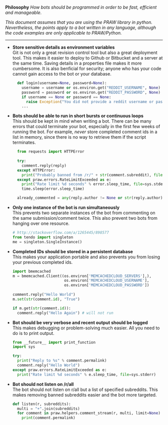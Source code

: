 **Philosophy**
*How bots should be programmed in order to be fast, efficient
 and manageable.*

*This document assumes that you are using the PRAW library in
python. Nevertheless, the points apply to a bot written in
any language, although the code examples are only applicable
to PRAW/Python.*

---

- **Store sensitive details as environment variables**  
  Git is not only a great revision control tool but also a
  great deployment tool. This makes it easier to deploy to
  Github or Bitbucket and a server at the same time. Saving
  details in a properties file makes it more cumbersome.
  It is also benficial for security; anyone who has your
  code cannot gain access to the bot or your database.

  ```python
    def login(username=None, password=None):
      username = username or os.environ.get("REDDIT_USERNAME", None)
      password = password or os.environ.get("REDDIT_PASSWORD", None)
      if username == None or password == None:
        raise Exception("You did not provide a reddit username or password!")
      ...
  ```
  
- **Bots should be able to run in short bursts or continuous loops**  
  This should be kept in mind when writing a bot. There can
  be many errors that could terminate your bot, especially
  in the first few weeks of running the bot. For example,
  *never* store completed comment ids in a list in memory,
  since there is no way to retrieve them if the script
  terminates.

  ```python
    from requests import HTTPError
    
    try:
      comment.reply(reply)
    except HTTPError:
      print("Probably banned from /r/" + str(comment.subreddit), file=sys.stderr)
    except praw.errors.RateLimitExceeded as e:
      print("Rate limit %d seconds" % error.sleep_time, file=sys.stderr)
  	  time.sleep(error.sleep_time)
  ```
  
  ```python
    already_commented = any(reply.author != None or str(reply.author) != username for reply in comment.replies)
  ```
  
- **Only one instance of the bot is run simultaneously**  
  This prevents two separate instances of the bot from
  commenting on the same submission/comment twice. This
  also prevent two bots from hanging over one resource.

  ```python
  # http://stackoverflow.com/a/1265445/898577
  from tendo import singleton
  me = singleton.SingleInstance()
  ```

- **Completed IDs should be stored in a persistent database**  
  This makes your application portable and also prevents you
  from losing your previous completed ids.

  ```python
  import bmemcached
  m = bmemcached.Client((os.environ['MEMCACHEDCLOUD_SERVERS'],), 
                         os.environ['MEMCACHEDCLOUD_USERNAME'],
                         os.environ['MEMCACHEDCLOUD_PASSWORD'])
                         
  comment.reply("Hello World")
  m.set(str(comment.id), "True")
  
  if m.get(str(comment.id)):
    comment.reply("Hello Again") # will not run
  ```
  
- **Bot should be very verbose and recent output should be logged**  
  This makes debugging or problem-solving much easier.
  All you need to do is to print output.

  ```python
  from __future__ import print_function
  import sys
  
  try:
    print("Reply to %s" % comment.permalink)
    comment.reply("Hello World")
  except praw.errors.RateLimitExceeded as e:
    print("Rate limit %d seconds" % e.sleep_time, file=sys.stderr)
  ```

- **Bot should not listen on /r/all**  
  The bot should not listen on r/all but a list of specified
  subreddits. This makes removing banned subreddits easier
  and the bot more targeted.

  ```python
  def listen(r, subreddits):
    multi = "+".join(subreddits)
    for comment in praw.helpers.comment_stream(r, multi, limit=None)
      print(comment.permalink)
  ```
